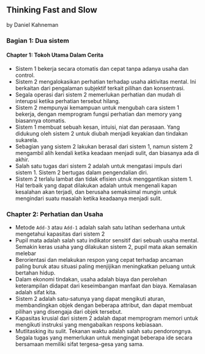 ## Thinking Fast and Slow

by Daniel Kahneman

### Bagian 1: Dua sistem

#### Chapter 1: Tokoh Utama Dalam Cerita
* Sistem 1 bekerja secara otomatis dan cepat tanpa adanya usaha dan control.
* Sistem 2 mengalokasikan perhatian terhadap usaha aktivitas mental. Ini berkaitan dari pengalaman subjektif terkait pilihan dan konsentrasi.
* Segala operasi dari sistem 2 memerlukan perhatian dan mudah di interupsi ketika perhatian tersebut hilang.
* Sistem 2 mempunyai kemampuan untuk mengubah cara sistem 1 bekerja, dengan memprogram fungsi perhatian dan memory yang biasannya otomatis.
* Sistem 1 membuat sebuah kesan, intuisi, niat dan perasaan. Yang didukung oleh sistem 2 untuk diubah menjadi keyakian dan tindakan sukarela.
* Sebagian yang sistem 2 lakukan berasal dari sistem 1, namun sistem 2 mengambil alih kendali ketika keadaan menjadi sulit, dan biasanya ada di akhir.
* Salah satu tugas dari sistem 2 adalah untuk mengatasi impuls dari sistem 1. Sistem 2 bertugas dalam pengendalian diri.
* Sistem 2 terlalu lambat dan tidak efisien utnuk menggantikan sistem 1. Hal terbaik yang dapat dilakukan adalah untuk mengenali kapan kesalahan akan terjadi, dan berusaha semaksimal mungin untuk mengindari suatu masalah ketika keadaanya menjadi sulit.

### Chapter 2: Perhatian dan Usaha
* Metode `Add-3` atau `Add-1` adalah salah satu latihan sederhana untuk mengetahui kapasitas dari sistem 2
* Pupil mata adalah salah satu indikator sensitif dari sebuah usaha mental. Semakin keras usaha yang dilakukan sistem 2, pupil mata akan semakin melebar
* Berorientasi dan melakukan respon yang cepat terhadap ancaman paling buruk atau situasi paling menjijikan meningkatkan peluang untuk bertahan hidup.
* Dalam ekonomi tindakan, usaha adalah biaya dan perolehan keterampilan didapat  dari keseimbangan manfaat dan biaya. Kemalasan adalah sifat kita.
* Sistem 2 adalah satu-satunya yang dapat mengikuti aturan, membandingkan objek dengan beberapa attribut, dan dapat membuat pilihan yang disengaja dari objek tersebut.
* Kapasitas krusial dari sistem 2 adalah dapat memprogram memori untuk mengikuti instruksi yang mengabaikan respons kebiasaan.
* Mutlitasking itu sulit. Tekanan waktu adalah salah satu pendorongnya. Segala tugas yang memerlukan untuk mengingat beberapa ide secara bersamaan memiliki sifat tergesa-gesa yang sama.
